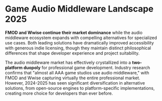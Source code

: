 # Game Audio Middleware Landscape 2025

**FMOD and Wwise continue their market dominance** while the audio middleware ecosystem expands with compelling alternatives for specialized use cases. Both leading solutions have dramatically improved accessibility with generous indie licensing, though they maintain distinct philosophical differences that shape developer experience and project suitability.

The audio middleware market has effectively crystallized into a **two-platform duopoly** for professional game development. Industry research confirms that "almost all AAA game studios use audio middleware," with FMOD and Wwise capturing virtually the entire professional market. However, 2024-2025 has seen significant diversification in alternative solutions, from open-source engines to platform-specific implementations, creating more choice for developers than ever before.